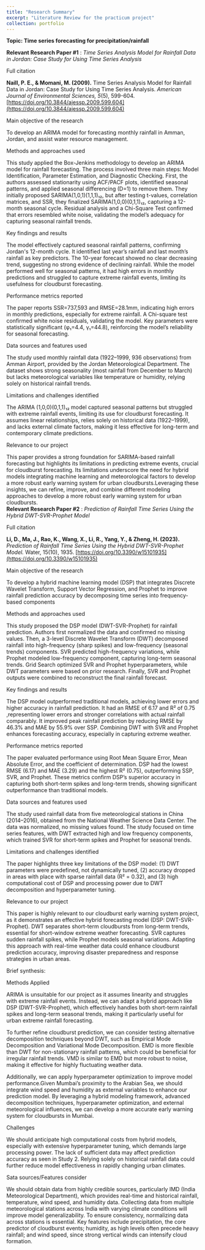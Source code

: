 ```yaml
---
title: "Research Summary"
excerpt: "Literature Review for the practicum project"
collection: portfolio
---
```


**Topic: Time series forecasting for precipitation/rainfall**

**Relevant Research Paper \#1** : *Time Series Analysis Model for Rainfall Data in Jordan: Case Study for Using Time Series Analysis*

Full citation

**Naill, P. E., & Momani, M. (2009).** Time Series Analysis Model for Rainfall Data in Jordan: Case Study for Using Time Series Analysis. *American Journal of Environmental Sciences, 5*(5), 599-604. [https://doi.org/10.3844/ajessp.2009.599.604](https://doi.org/10.3844/ajessp.2009.599.604)

Main objective of the research

To develop an ARIMA model for forecasting monthly rainfall in Amman, Jordan, and assist water resource management.

Methods and approaches used 

This study applied the Box-Jenkins methodology to develop an ARIMA model for rainfall forecasting. The process involved three main steps: Model Identification, Parameter Estimation, and Diagnostic Checking. First, the authors assessed stationarity using ACF/PACF plots, identified seasonal patterns, and applied seasonal differencing (D=1) to remove them. They initially proposed SARIMA(1,0,1)(1,1,1)₁₂, but after testing t-values, correlation matrices, and SSR, they finalized SARIMA(1,0,0)(0,1,1)₁₂, capturing a 12-month seasonal cycle. Residual analysis and a Chi-Square Test confirmed that errors resembled white noise, validating the model’s adequacy for capturing seasonal rainfall trends.

Key findings and results 

The model effectively captured seasonal rainfall patterns, confirming Jordan's 12-month cycle. It identified last year’s rainfall and last month’s rainfall as key predictors. The 10-year forecast showed no clear decreasing trend, suggesting no strong evidence of declining rainfall. While the model performed well for seasonal patterns, it had high errors in monthly predictions and struggled to capture extreme rainfall events, limiting its usefulness for cloudburst forecasting.

Performance metrics reported

The paper reports SSR=737,593 and RMSE=28.1mm, indicating high errors in monthly predictions, especially for extreme rainfall. A Chi-square test confirmed white noise residuals, validating the model. Key parameters were statistically significant (φ₁=4.4, γ₁=44.8), reinforcing the model’s reliability for seasonal forecasting.

Data sources and features used

The study used monthly rainfall data (1922–1999, 936 observations) from Amman Airport, provided by the Jordan Meteorological Department. The dataset shows strong seasonality (most rainfall from December to March) but lacks meteorological variables like temperature or humidity, relying solely on historical rainfall trends.

Limitations and challenges identified 

The ARIMA (1,0,0)(0,1,1)₁₂ model captured seasonal patterns but struggled with extreme rainfall events, limiting its use for cloudburst forecasting. It assumes linear relationships, relies solely on historical data (1922–1999), and lacks external climate factors, making it less effective for long-term and contemporary climate predictions.

Relevance to our project

This paper provides a strong foundation for SARIMA-based rainfall forecasting but highlights its limitations in predicting extreme events, crucial for cloudburst forecasting. Its limitations underscore the need for hybrid models integrating machine learning and meteorological factors to develop a more robust early warning system for urban cloudbursts.Leveraging these insights, we can refine, improve, and combine different modeling approaches to develop a more robust early warning system for urban cloudbursts.  
**Relevant Research Paper \#2** :  *Prediction of Rainfall Time Series Using the Hybrid DWT-SVR-Prophet Model*

Full citation

**Li, D., Ma, J., Rao, K., Wang, X., Li, R., Yang, Y., & Zheng, H. (2023).** *Prediction of Rainfall Time Series Using the Hybrid DWT-SVR-Prophet Model.* Water, 15(10), 1935\. [https://doi.org/10.3390/w15101935](https://doi.org/10.3390/w15101935)

Main objective of the research

To develop a hybrid machine learning model (DSP) that integrates Discrete Wavelet Transform, Support Vector Regression, and Prophet to improve rainfall prediction accuracy by decomposing time series into frequency-based components

Methods and approaches used 

This study proposed the DSP model (DWT-SVR-Prophet) for rainfall prediction. Authors first normalized the data and confirmed no missing values. Then, a 3-level Discrete Wavelet Transform (DWT) decomposed rainfall into high-frequency (sharp spikes) and low-frequency (seasonal trends) components. SVR predicted high-frequency variations, while Prophet modeled low-frequency component, capturing long-term seasonal trends. Grid Search optimized SVR and Prophet hyperparameters, while DWT parameters were based on prior research. Finally, SVR and Prophet outputs were combined to reconstruct the final rainfall forecast.

Key findings and results 

The DSP model outperformed traditional models, achieving lower errors and higher accuracy in rainfall prediction. It had an RMSE of 6.17 and R² of 0.75 ,representing lower errors and stronger correlations with actual rainfall comparably.  It improved peak rainfall prediction by reducing RMSE by 46.3% and MAE by 55.9% over SSP. Combining DWT with SVR and Prophet enhances forecasting accuracy, especially in capturing extreme weather.

Performance metrics reported

The paper evaluated performance using Root Mean Square Error, Mean Absolute Error, and the coefficient of determination. DSP had the lowest RMSE (6.17) and MAE (3.29) and the highest R² (0.75), outperforming SSP, SVR, and Prophet. These metrics confirm DSP’s superior accuracy in capturing both short-term spikes and long-term trends, showing significant outperformance than traditional models.

Data sources and features used

The study used rainfall data from five meteorological stations in China (2014–2016), obtained from the National Weather Science Data Center. The data was normalized, no missing values found. The study focused on time series features, with DWT extracted high and low frequency components, which trained SVR for short-term spikes and Prophet for seasonal trends.

Limitations and challenges identified 

The paper highlights three key limitations of the DSP model: (1) DWT parameters were predefined, not dynamically tuned, (2) accuracy dropped in areas with place with sparse rainfall data (R² \= 0.32), and (3) high computational cost of DSP and processing power due to DWT decomposition and hyperparameter tuning.

Relevance to our project

This paper is highly relevant to our cloudburst early warning system project, as it demonstrates an effective hybrid forecasting model (DSP: DWT-SVR-Prophet). DWT separates short-term cloudbursts from long-term trends, essential for short-window extreme weather forecasting. SVR captures sudden rainfall spikes, while Prophet models seasonal variations. Adapting this approach with real-time weather data could enhance cloudburst prediction accuracy, improving disaster preparedness and response strategies in urban areas.

Brief synthesis:

Methods Applied 

ARIMA is unsuitable for our project as it assumes linearity and struggles with extreme rainfall events. Instead, we can adapt a hybrid approach like DSP (DWT-SVR-Prophet), which effectively handles both short-term rainfall spikes and long-term seasonal trends, making it particularly useful for urban extreme rainfall forecasting.

To further refine cloudburst prediction, we can consider testing alternative decomposition techniques beyond DWT, such as Empirical Mode Decomposition and Variational Mode Decomposition. EMD is more flexible than DWT for non-stationary rainfall patterns, which could be beneficial for irregular rainfall trends. VMD  is similar to EMD but more robust to noise, making it effective for highly fluctuating weather data. 

Additionally, we can apply hyperparameter optimization to improve model performance.Given Mumbai’s proximity to the Arabian Sea, we should integrate wind speed and humidity as external variables to enhance our prediction model. By leveraging a hybrid modeling framework, advanced decomposition techniques, hyperparameter optimization, and external meteorological influences, we can develop a more accurate early warning system for cloudbursts in Mumbai.

Challenges 

We should anticipate high computational costs from hybrid models, especially with extensive hyperparameter tuning, which demands large processing power. The lack of sufficient data may affect prediction accuracy as seen in Study 2\. Relying solely on historical rainfall data could further reduce model effectiveness in rapidly changing urban climates.

Sata sources/Features consider

We should obtain data from highly credible sources, particularly IMD (India Meteorological Department), which provides real-time and historical rainfall, temperature, wind speed, and humidity data. Collecting data from multiple meteorological stations across India with varying climate conditions will improve model generalizability. To ensure consistency, normalizing data across stations is essential. Key features include precipitation, the core predictor of cloudburst events; humidity, as high levels often precede heavy rainfall; and wind speed, since strong vertical winds can intensify cloud formation.

### 

